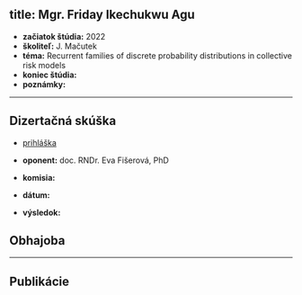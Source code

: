 title: Mgr. Friday Ikechukwu Agu
---

* **začiatok štúdia:** 2022    
* **školiteľ:**  J. Mačutek  
* **téma:** Recurrent families of discrete probability distributions in collective risk models    
* **koniec štúdia:**    
* **poznámky:**



---


## Dizertačná skúška

* [prihláška](DS_agu/prihlaska.pdf)   

* **oponent:**  doc. RNDr. Eva Fišerová, PhD   
* **komisia:**    
* **dátum:**    
* **výsledok:**    




## Obhajoba



---


## Publikácie



